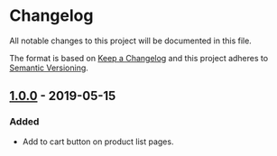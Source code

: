 # Changelog

All notable changes to this project will be documented in this file.

The format is based on [Keep a Changelog](http://keepachangelog.com/) and this project adheres to [Semantic Versioning](http://semver.org/).

## [1.0.0] - 2019-05-15
### Added
- Add to cart button on product list pages.


[1.0.0]: https://github.com/shopgate/ext-product-list-add-to-cart/compare/v0.0.1...v1.0.0
